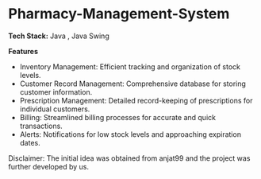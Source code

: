 # Pharmacy-Management-System

**Tech Stack:** Java , Java Swing

**Features**
* Inventory Management: Efficient tracking and organization of stock levels.
* Customer Record Management: Comprehensive database for storing customer information.
* Prescription Management: Detailed record-keeping of prescriptions for individual customers.
* Billing: Streamlined billing processes for accurate and quick transactions.
* Alerts: Notifications for low stock levels and approaching expiration dates.












Disclaimer: The initial idea was obtained from anjat99 and the project was further developed by us.
